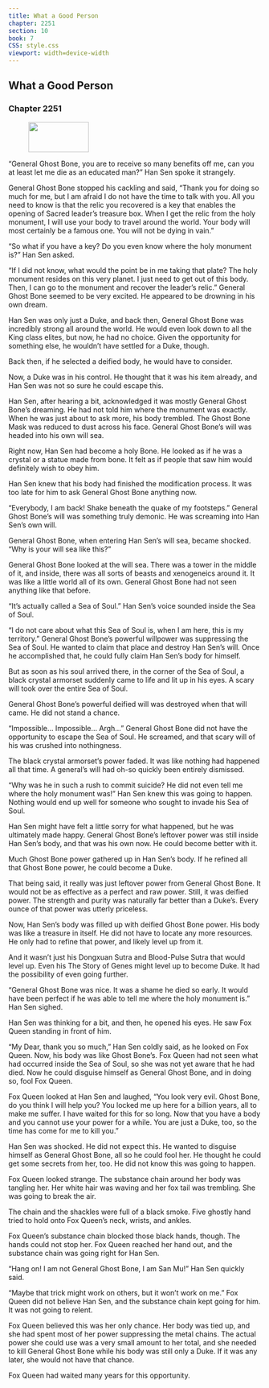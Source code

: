 ```yaml
---
title: What a Good Person
chapter: 2251
section: 10
book: 7
CSS: style.css
viewport: width=device-width
---
```


## What a Good Person

### Chapter 2251

<figure>
	<img src="../Images/gem.gif" alt="" id="gem" width="120" height="60" />
</figure>

“General Ghost Bone, you are to receive so many benefits off me, can you at least let me die as an educated man?” Han Sen spoke it strangely.

General Ghost Bone stopped his cackling and said, “Thank you for doing so much for me, but I am afraid I do not have the time to talk with you. All you need to know is that the relic you recovered is a key that enables the opening of Sacred leader’s treasure box. When I get the relic from the holy monument, I will use your body to travel around the world. Your body will most certainly be a famous one. You will not be dying in vain.”

“So what if you have a key? Do you even know where the holy monument is?” Han Sen asked.

“If I did not know, what would the point be in me taking that plate? The holy monument resides on this very planet. I just need to get out of this body. Then, I can go to the monument and recover the leader’s relic.” General Ghost Bone seemed to be very excited. He appeared to be drowning in his own dream.

Han Sen was only just a Duke, and back then, General Ghost Bone was incredibly strong all around the world. He would even look down to all the King class elites, but now, he had no choice. Given the opportunity for something else, he wouldn’t have settled for a Duke, though.

Back then, if he selected a deified body, he would have to consider.

Now, a Duke was in his control. He thought that it was his item already, and Han Sen was not so sure he could escape this.

Han Sen, after hearing a bit, acknowledged it was mostly General Ghost Bone’s dreaming. He had not told him where the monument was exactly. When he was just about to ask more, his body trembled. The Ghost Bone Mask was reduced to dust across his face. General Ghost Bone’s will was headed into his own will sea.

Right now, Han Sen had become a holy Bone. He looked as if he was a crystal or a statue made from bone. It felt as if people that saw him would definitely wish to obey him.

Han Sen knew that his body had finished the modification process. It was too late for him to ask General Ghost Bone anything now.

“Everybody, I am back! Shake beneath the quake of my footsteps.” General Ghost Bone’s will was something truly demonic. He was screaming into Han Sen’s own will.

General Ghost Bone, when entering Han Sen’s will sea, became shocked. “Why is your will sea like this?”

General Ghost Bone looked at the will sea. There was a tower in the middle of it, and inside, there was all sorts of beasts and xenogeneics around it. It was like a little world all of its own. General Ghost Bone had not seen anything like that before.

“It’s actually called a Sea of Soul.” Han Sen’s voice sounded inside the Sea of Soul.

“I do not care about what this Sea of Soul is, when I am here, this is my territory.” General Ghost Bone’s powerful willpower was suppressing the Sea of Soul. He wanted to claim that place and destroy Han Sen’s will. Once he accomplished that, he could fully claim Han Sen’s body for himself.

But as soon as his soul arrived there, in the corner of the Sea of Soul, a black crystal armorset suddenly came to life and lit up in his eyes. A scary will took over the entire Sea of Soul.

General Ghost Bone’s powerful deified will was destroyed when that will came. He did not stand a chance.

“Impossible… Impossible… Argh…” General Ghost Bone did not have the opportunity to escape the Sea of Soul. He screamed, and that scary will of his was crushed into nothingness.

The black crystal armorset’s power faded. It was like nothing had happened all that time. A general’s will had oh-so quickly been entirely dismissed.

“Why was he in such a rush to commit suicide? He did not even tell me where the holy monument was!” Han Sen knew this was going to happen. Nothing would end up well for someone who sought to invade his Sea of Soul.

Han Sen might have felt a little sorry for what happened, but he was ultimately made happy. General Ghost Bone’s leftover power was still inside Han Sen’s body, and that was his own now. He could become better with it.

Much Ghost Bone power gathered up in Han Sen’s body. If he refined all that Ghost Bone power, he could become a Duke.

That being said, it really was just leftover power from General Ghost Bone. It would not be as effective as a perfect and raw power. Still, it was deified power. The strength and purity was naturally far better than a Duke’s. Every ounce of that power was utterly priceless.

Now, Han Sen’s body was filled up with deified Ghost Bone power. His body was like a treasure in itself. He did not have to locate any more resources. He only had to refine that power, and likely level up from it.

And it wasn’t just his Dongxuan Sutra and Blood-Pulse Sutra that would level up. Even his The Story of Genes might level up to become Duke. It had the possibility of even going further.

“General Ghost Bone was nice. It was a shame he died so early. It would have been perfect if he was able to tell me where the holy monument is.” Han Sen sighed.

Han Sen was thinking for a bit, and then, he opened his eyes. He saw Fox Queen standing in front of him.

“My Dear, thank you so much,” Han Sen coldly said, as he looked on Fox Queen. Now, his body was like Ghost Bone’s. Fox Queen had not seen what had occurred inside the Sea of Soul, so she was not yet aware that he had died. Now he could disguise himself as General Ghost Bone, and in doing so, fool Fox Queen.

Fox Queen looked at Han Sen and laughed, “You look very evil. Ghost Bone, do you think I will help you? You locked me up here for a billion years, all to make me suffer. I have waited for this for so long. Now that you have a body and you cannot use your power for a while. You are just a Duke, too, so the time has come for me to kill you.”

Han Sen was shocked. He did not expect this. He wanted to disguise himself as General Ghost Bone, all so he could fool her. He thought he could get some secrets from her, too. He did not know this was going to happen.

Fox Queen looked strange. The substance chain around her body was tangling her. Her white hair was waving and her fox tail was trembling. She was going to break the air.

The chain and the shackles were full of a black smoke. Five ghostly hand tried to hold onto Fox Queen’s neck, wrists, and ankles.

Fox Queen’s substance chain blocked those black hands, though. The hands could not stop her. Fox Queen reached her hand out, and the substance chain was going right for Han Sen.

“Hang on! I am not General Ghost Bone, I am San Mu!” Han Sen quickly said.

“Maybe that trick might work on others, but it won’t work on me.” Fox Queen did not believe Han Sen, and the substance chain kept going for him. It was not going to relent.

Fox Queen believed this was her only chance. Her body was tied up, and she had spent most of her power suppressing the metal chains. The actual power she could use was a very small amount to her total, and she needed to kill General Ghost Bone while his body was still only a Duke. If it was any later, she would not have that chance.

Fox Queen had waited many years for this opportunity.